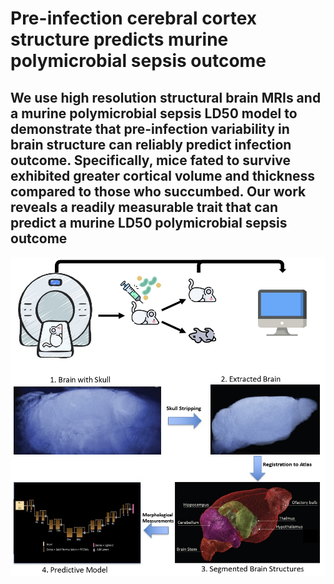 # Pre-infection cerebral cortex structure predicts murine polymicrobial sepsis outcome

## We use high resolution structural brain MRIs and a murine polymicrobial sepsis LD50 model to demonstrate that pre-infection variability in brain structure can reliably predict infection outcome. Specifically, mice fated to survive exhibited greater cortical volume and thickness compared to those who succumbed. Our work reveals a readily measurable trait that can predict a murine LD50 polymicrobial sepsis outcome



![MRI Reconstruction](data/pic.jpg?raw=true "Mouse Survival")

